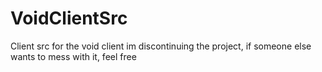 # VoidClientSrc
Client src for the void client
im discontinuing the project, if someone else wants to mess with it, feel free
